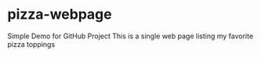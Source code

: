 # pizza-webpage

Simple Demo for GitHub Project
This is a single web page listing my favorite pizza toppings
